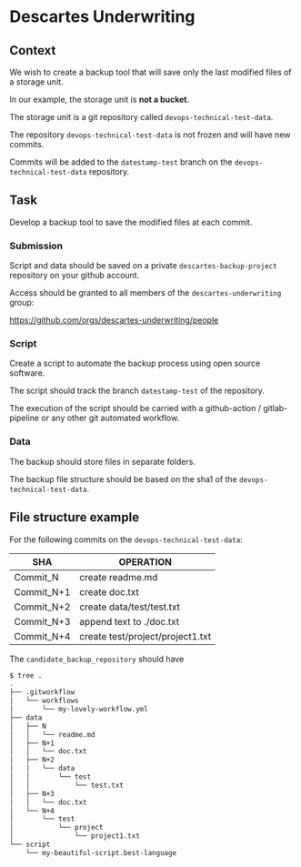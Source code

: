 # Descartes Underwriting

## Context

We wish to create a backup tool that will save only the last modified files of a storage unit.

In our example, the storage unit is **not a bucket**.

The storage unit is a git repository called `devops-technical-test-data`.

The repository `devops-technical-test-data` is not frozen and will have new commits.

Commits will be added to the `datestamp-test` branch on the `devops-technical-test-data` repository.

## Task

Develop a backup tool to save the modified files at each commit.

### Submission

Script and data should be saved on a private `descartes-backup-project` repository on your github account.

Access should be granted to all members of the `descartes-underwriting` group:

<https://github.com/orgs/descartes-underwriting/people>

### Script

Create a script to automate the backup process using open source software.

The script should track the branch `datestamp-test` of the repository.

The execution of the script should be carried with a github-action / gitlab-pipeline or any other git automated workflow.

### Data

The backup should store files in separate folders.

The backup file structure should be based on the sha1 of the `devops-technical-test-data`.

## File structure example

For the following commits on the `devops-technical-test-data`:

| SHA | OPERATION |
|-----|-----------|
| Commit_N | create readme.md |
| Commit_N+1 | create doc.txt |
| Commit_N+2 | create data/test/test.txt |
| Commit_N+3 | append text to ./doc.txt |
| Commit_N+4 | create test/project/project1.txt |

The `candidate_backup_repository` should have

```bash
$ tree .
.
├── .gitworkflow
│   └── workflows
│       └── my-lovely-workflow.yml
├── data
│   ├── N
│   │   └── readme.md
│   ├── N+1
│   │   └── doc.txt
│   ├── N+2
│   │   └── data
│   │       └── test
│   │           └── test.txt
│   ├── N+3
│   │   └── doc.txt
│   └── N+4
│       └── test
│           └── project
│               └── project1.txt
└── script
    └── my-beautiful-script.best-language
```
